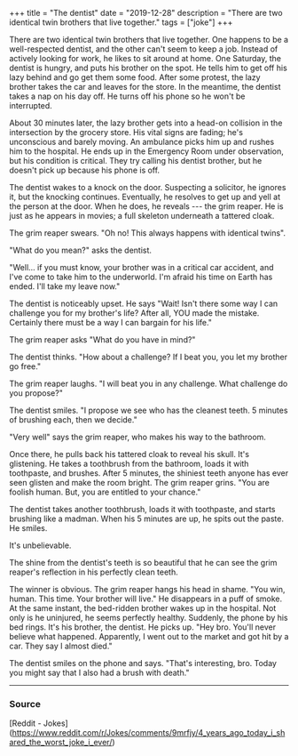 +++
title = "The dentist"
date = "2019-12-28"
description = "There are two identical twin brothers that live together."
tags = ["joke"]
+++

There are two identical twin brothers that live together. One happens to be a well-respected dentist, and the other can't seem to keep a job. Instead of actively looking for work, he likes to sit around at home. One Saturday, the dentist is hungry, and puts his brother on the spot. He tells him to get off his lazy behind and go get them some food. After some protest, the lazy brother takes the car and leaves for the store. In the meantime, the dentist takes a nap on his day off. He turns off his phone so he won't be interrupted.

About 30 minutes later, the lazy brother gets into a head-on collision in the intersection by the grocery store. His vital signs are fading; he's unconscious and barely moving. An ambulance picks him up and rushes him to the hospital. He ends up in the Emergency Room under observation, but his condition is critical. They try calling his dentist brother, but he doesn't pick up because his phone is off.

The dentist wakes to a knock on the door. Suspecting a solicitor, he ignores it, but the knocking continues. Eventually, he resolves to get up and yell at the person at the door. When he does, he reveals --- the grim reaper. He is just as he appears in movies; a full skeleton underneath a tattered cloak.

The grim reaper swears. "Oh no! This always happens with identical twins".

"What do you mean?" asks the dentist.

"Well... if you must know, your brother was in a critical car accident, and I've come to take him to the underworld. I'm afraid his time on Earth has ended. I'll take my leave now."

The dentist is noticeably upset. He says "Wait! Isn't there some way I can challenge you for my brother's life? After all, YOU made the mistake. Certainly there must be a way I can bargain for his life."

The grim reaper asks "What do you have in mind?"

The dentist thinks. "How about a challenge? If I beat you, you let my brother go free."

The grim reaper laughs. "I will beat you in any challenge. What challenge do you propose?"

The dentist smiles. "I propose we see who has the cleanest teeth. 5 minutes of brushing each, then we decide."

"Very well" says the grim reaper, who makes his way to the bathroom.

Once there, he pulls back his tattered cloak to reveal his skull. It's glistening. He takes a toothbrush from the bathroom, loads it with toothpaste, and brushes. After 5 minutes, the shiniest teeth anyone has ever seen glisten and make the room bright. The grim reaper grins. "You are foolish human. But, you are entitled to your chance."

The dentist takes another toothbrush, loads it with toothpaste, and starts brushing like a madman. When his 5 minutes are up, he spits out the paste. He smiles.

It's unbelievable.

The shine from the dentist's teeth is so beautiful that he can see the grim reaper's reflection in his perfectly clean teeth.

The winner is obvious. The grim reaper hangs his head in shame. "You win, human. This time. Your brother will live." He disappears in a puff of smoke. At the same instant, the bed-ridden brother wakes up in the hospital. Not only is he uninjured, he seems perfectly healthy. Suddenly, the phone by his bed rings. It's his brother, the dentist. He picks up. "Hey bro. You'll never believe what happened. Apparently, I went out to the market and got hit by a car. They say I almost died."

The dentist smiles on the phone and says. "That's interesting, bro. Today you might say that I also had a brush with death."

---

### Source

[Reddit - Jokes]
(https://www.reddit.com/r/Jokes/comments/9mrfjy/4_years_ago_today_i_shared_the_worst_joke_i_ever/)
